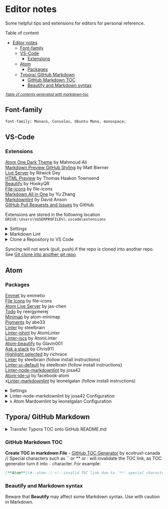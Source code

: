 # Editor notes

Some helpful tips and extensions for editors for personal reference.

Table of content

- [Editor notes](#editor-notes)
  - [Font-family](#font-family)
  - [VS-Code](#vs-code)
    - [Extensions](#extensions)
  - [Atom](#atom)
    - [Packages](#packages)
  - [Typora/ GitHub Markdown](#typora-github-markdown)
    - [GitHub Markdown TOC](#github-markdown-toc)
    - [Beautify and Markdown syntax](#beautify-and-markdown-syntax)

<small><i><a href='http://ecotrust-canada.github.io/markdown-toc/'>Table
of contents generated with markdown-toc</a></i></small>

## Font-family

```html
font-family: Monaco, Consolas, Ubuntu Mono, monospace;
```

## VS-Code

### Extensions

[Atom One Dark Theme](https://marketplace.visualstudio.com/items?itemName=akamud.vscode-theme-onedark) by Mahmoud Ali  
[Markdown Preview GitHub Styling](https://marketplace.visualstudio.com/items?itemName=bierner.markdown-preview-github-styles) by Matt Bierner  
[Live Server](https://marketplace.visualstudio.com/items?itemName=ritwickdey.LiveServer) by Ritwick Dey  
[HTML Preview](https://marketplace.visualstudio.com/items?itemName=tht13.html-preview-vscode) by Thomas Haakon Townsend  
[Beautify](https://marketplace.visualstudio.com/items?itemName=HookyQR.beautify) by HookyQR  
[File-icons](https://marketplace.visualstudio.com/items?itemName=file-icons.file-icons) by file-icons  
[Markdown All in One](https://marketplace.visualstudio.com/items?itemName=yzhang.markdown-all-in-one) by Yu Zhang  
[Markdownlint](https://marketplace.visualstudio.com/items?itemName=DavidAnson.vscode-markdownlint) by David Anson  
[GitHub Pull Requests and Issues](https://marketplace.visualstudio.com/items?itemName=GitHub.vscode-pull-request-github) by GitHub  

Extensions are stored in the following location  
`DRIVE:\Users\%USERPROFILE%\.vscode\extensions`

<details>
  <summary>Settings</summary>

Settings > Text Editor > Minimap > Editor > Minimap: Render Characters  
Settings > Editor: Font-family  
Settings > Editor: Code Lens Font-family  
Settings > SCM: Input Font Family  
Settings > Debug > Console: Font Family  
Settings > Terminal > Integrated: Font Family  
</details>

<details>
  <summary>Markdown Lint</summary>

Rules can be enabled, disabled, and customized by creating a JSON file
named `.markdownlint.jsonc` / `.markdownlint.json` or a YAML file named
`.markdownlint.yaml` / `.markdownlint.yml` or a JavaScript file named
`.markdownlint.js` in any directory of a project.  

The default rule configuration disables MD013/line-length because many
files include lines longer than the conventional 80 character limit:  

```json
{
    "MD013": false
}
```

</details>

<details>
  <summary>Clone a Repository to VS Code</summary>

1 - `Ctrl`+`Shift`+`P` > Open "Command Palette"  
2 - "Git: Clone"  
3 - Input: Provide repository URL  
4 - Select Folder for clone location  

</details>

Syncing will not work (pull, push) if the repo is cloned into another repo. See [Git clone into another git repo](https://stackoverflow.com/questions/10360342/git-clone-into-another-existing-git-repo)  

## Atom

### Packages

[Emmet](https://atom.io/packages/emmet) by emmetio  
[File Icons](https://atom.io/packages/file-icons) by file-icons  
[Atom Live Server](https://atom.io/packages/atom-live-server) by jas-chen  
[Todo](https://atom.io/packages/todo) by reergymerej  
[Minimap](https://atom.io/packages/minimap) by atom-minimap  
[Pigments](https://atom.io/packages/pigments) by abe33  
[Linter](https://atom.io/packages/linter) by steelbrain  
[Linter-jshint](https://atom.io/packages/linter-jshint) by AtomLinter  
[Linter-jscs](https://atom.io/packages/linter-jscs) by AtomLinter  
[Atom-beautify](https://atom.io/packages/atom-beautify) by Glavin001  
[Ask a stack](https://atom.io/packages/ask-stack) by Chris911  
[Highlight selected](https://atom.io/packages/highlight-selected) by richrace  
[Linter](https://atom.io/packages/linter) by steelbrain (follow install instructions)  
[Linter-ui-default](https://atom.io/packages/linter-ui-default) by steelbrain (follow install instructions)  
[Linter-node-markdownlint](https://atom.io/packages/linter-node-markdownlint) by josa42  
[Atom-ide-ui](https://atom.io/packages/atom-ide-ui) by facebook-atom  
x[Linter-markdownlint](https://atom.io/packages/linter-markdownlint) by leonelgalan (follow install instructions)  

<details>
  <summary>Settings</summary>

  Settings > Editor > Show Indent Guide  
  Settings > Editor > Zoom Font When Ctrl Scrolling  
  Settings > Keybindings > Keymap file add:  

  ```js
    'atom-text-editor':
    'f10': 'editor:toggle-soft-wrap'
  ```  

</details>

<details>
  <summary>Linter-node-markdownlint by josa42 Configuration</summary>

1 - Follow the install instructions, (install packages) 1. Linter, 2. Linter-ui-default, 3. Linter-node-markdownlint (by josa42), 4. Atom-ide-ui
2 - A conflict message may appear in atom - select disable `Linter`, allow `atom-ide-ui`
3 - Go to `DRIVE:\Users\%USERPROFILE%\.atom\packages\linter-node-markdownlint` and find `.markdownlintrc` file
4 - Copy `.markdownlintrc` file and paste it to the root folder of repository
5 - !!DO NOT add `.json` or other file type suffix to the file, otherwise, the config will not work.
6 - Configure Linter-node-markdownlint package in `.markdownlintrc` file by adding code. Example as follow:

```json
{
  "MD004": false,
  "MD007": false
}
```

</details>

<details>
  <summary>x Atom Mardownlint by leonelgalan Configuration</summary>

1 - Follow the install instructions, (install packages) 1. Linter, 2. Linter-ui-default, 3. Linter-markdownlint.  
2 - Add the following to `DRIVE:\Users\%USERPROFILE%\.atom\config.cson` (choose Config... in Atom menu)

```cson
'linter-markdownlint':
  executablePath: 'mdl'
  severity: 'error'
```

3 - Go to `DRIVE:\Users\%USERPROFILE%\.atom\packages\linter-markdownlint`, then copy the `.mdlrc` file (important!) and copy the `.style.rb` file  
4 - Paste the `.mdlrc` and `.style.rb` files onto the root folder of repository  
5 - You can now configure the Markdown Linter in the `.style.rb` file by adding codes. Example as below:

```rb
all
exclude_rule 'MD009'
exclude_rule 'MD033'
```

</details>

## Typora/ GitHub Markdown

<details>
  <summary>Transfer Typora TOC onto GitHub README.md</summary>

GitHub markdown uses **pandoc** markdown which differs from Typora markdown. To turn the **Typora** markdown table of content TOC into functional TOC in GitHub, we need to export the Typora file as **Markdown (other spec)**.

  1 - Go to **File > Preferences > Export**  
  2 - Add export type as **Markdown (other spec) > variant: GitHub-flavored markdown**  
  3 - Install **pandoc** as instructed  
  4 - Restart **PC? or Typora**  
  5 - Export your **Typora** file: **File > Export > Markdown (other spec)**  
  6 - Your new file should have TOC that works in GitHub `README.md` or GitHub markdown  

</details>

### GitHub Markdown TOC

**Create TOC in markdown File** - [GitHub TOC Generator](https://ecotrust-canada.github.io/markdown-toc/) by ecotrust-canada  
// Special characters such as \`\` or ** or : will invalidate the TOC link, as TOC generator turn it into `-` character. For example:

```markdown
[**Atom**](#--atom--) <!--invalid TOC link due to `**` special characters, conversion into `--` characters-->
```

### Beautify and Markdown syntax

Beware that **Beautify** may affect some Markdown syntax. Use with caution in Markdown.  
